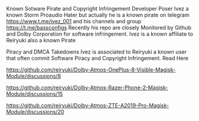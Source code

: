 Known Sotware Pirate and Copyright Infringement Developer Poser
Ivez a known Storm Proaudio Hater but actually he is a known pirate on telegram https://www.t.me/ivez_001 and his channels and group https://t.me/bassconfigs 
Recently his repo are closely Monitored by Github and Dolby Corporation for software infringement. Ivez is a known affiliate to Reiryuki also a known Pirate 

Piracy and DMCA Takedowns
Ivez is associated to Reiryuki a known user that often commit Software Piracy and Copyright Infringement. Read Here 

https://github.com/reiryuki/Dolby-Atmos-OnePlus-8-Visible-Magisk-Module/discussions/8

https://github.com/reiryuki/Dolby-Atmos-Razer-Phone-2-Magisk-Module/discussions/15

https://github.com/reiryuki/Dolby-Atmos-ZTE-A2019-Pro-Magisk-Module/discussions/20


